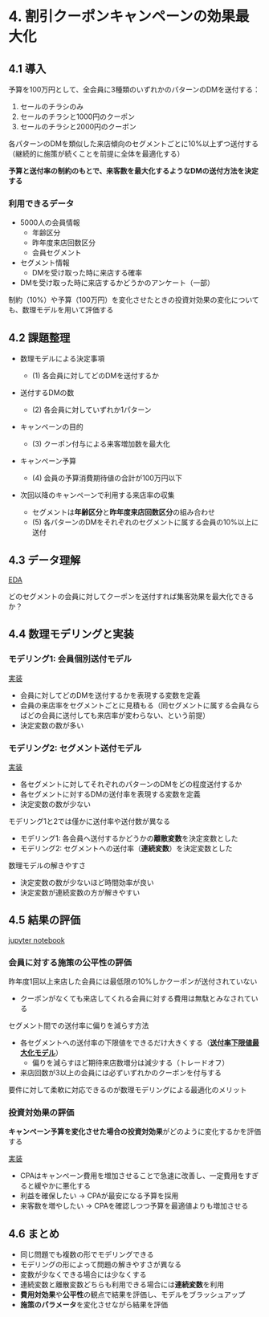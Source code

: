 # 4. 割引クーポンキャンペーンの効果最大化

## 4.1 導入

予算を100万円として、全会員に3種類のいずれかのパターンのDMを送付する：

1. セールのチラシのみ
2. セールのチラシと1000円のクーポン
3. セールのチラシと2000円のクーポン

各パターンのDMを類似した来店傾向のセグメントごとに10%以上ずつ送付する
（継続的に施策が続くことを前提に全体を最適化する）

**予算と送付率の制約のもとで、来客数を最大化するようなDMの送付方法を決定する**

### 利用できるデータ

- 5000人の会員情報
  - 年齢区分
  - 昨年度来店回数区分
  - 会員セグメント
- セグメント情報
  - DMを受け取った時に来店する確率
- DMを受け取った時に来店するかどうかのアンケート（一部）

制約（10%）や予算（100万円）を変化させたときの投資対効果の変化についても、数理モデルを用いて評価する

## 4.2 課題整理

- 数理モデルによる決定事項
  - (1) 各会員に対してどのDMを送付するか

- 送付するDMの数
  - (2) 各会員に対していずれか1パターン

- キャンペーンの目的
  - (3) クーポン付与による来客増加数を最大化

- キャンペーン予算
  - (4) 会員の予算消費期待値の合計が100万円以下

- 次回以降のキャンペーンで利用する来店率の収集
  - セグメントは**年齢区分**と**昨年度来店回数区分**の組み合わせ
  - (5) 各パターンのDMをそれぞれのセグメントに属する会員の10%以上に送付

## 4.3 データ理解

[EDA](eda.ipynb)

どのセグメントの会員に対してクーポンを送付すれば集客効果を最大化できるか？

## 4.4 数理モデリングと実装

### モデリング1: 会員個別送付モデル

[実装](model1.py)

- 会員に対してどのDMを送付するかを表現する変数を定義
- 会員の来店率をセグメントごとに見積もる（同セグメントに属する会員ならばどの会員に送付しても来店率が変わらない、という前提）
- 決定変数の数が多い

### モデリング2: セグメント送付モデル

[実装](model2.py)

- 各セグメントに対してそれぞれのパターンのDMをどの程度送付するか
- 各セグメントに対するDMの送付率を表現する変数を定義
- 決定変数の数が少ない

モデリング1と2では僅かに送付率や送付数が異なる

- モデリング1: 各会員へ送付するかどうかの**離散変数**を決定変数とした
- モデリング2: セグメントへの送付率（**連続変数**）を決定変数とした

数理モデルの解きやすさ

- 決定変数の数が少ないほど時間効率が良い
- 決定変数が連続変数の方が解きやすい

## 4.5 結果の評価

[jupyter notebook](result_analysis.ipynb)

### 会員に対する施策の公平性の評価

昨年度1回以上来店した会員には最低限の10%しかクーポンが送付されていない

- クーポンがなくても来店してくれる会員に対する費用は無駄とみなされている

セグメント間での送付率に偏りを減らす方法

- 各セグメントへの送付率の下限値をできるだけ大きくする（**[送付率下限値最大化モデル](model3.py)**）
  - 偏りを減らすほど期待来店数増分は減少する（トレードオフ）
- 来店回数が3以上の会員には必ずいずれかのクーポンを付与する

要件に対して柔軟に対応できるのが数理モデリングによる最適化のメリット

### 投資対効果の評価

**キャンペーン予算を変化させた場合の投資対効果**がどのように変化するかを評価する

[実装](model4.py)

- CPAはキャンペーン費用を増加させることで急速に改善し、一定費用をすぎると緩やかに悪化する
- 利益を確保したい → CPAが最安になる予算を採用
- 来客数を増やしたい → CPAを確認しつつ予算を最適値よりも増加させる

## 4.6 まとめ

- 同じ問題でも複数の形でモデリングできる
- モデリングの形によって問題の解きやすさが異なる
- 変数が少なくできる場合には少なくする
- 連続変数と離散変数どちらも利用できる場合には**連続変数**を利用
- **費用対効果**や**公平性**の観点で結果を評価し、モデルをブラッシュアップ
- **施策のパラメータ**を変化させながら結果を評価